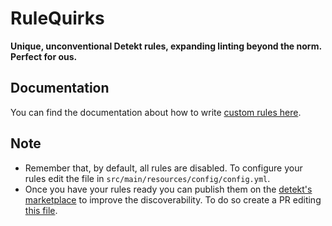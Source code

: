 # RuleQuirks

**Unique, unconventional Detekt rules, expanding linting beyond the norm. Perfect for ous.**

## Documentation

You can find the documentation about how to write [custom rules here][custom_rule_documentation].

## Note

- Remember that, by default, all rules are disabled. To configure your rules edit the file in
`src/main/resources/config/config.yml`.
- Once you have your rules ready you can publish them on the [detekt's marketplace][detekt_marketplace] to improve the discoverability. To do so create a PR editing [this file][detekt_marketplace_edit].

[custom_rule_documentation]: https://detekt.github.io/detekt/extensions.html

[jitpack]: https://jitpack.io/

[detekt_marketplace]: https://detekt.dev/marketplace
[detekt_marketplace_edit]: https://github.com/detekt/detekt/blob/main/website/src/data/marketplace.js

